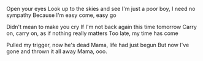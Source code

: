 
Open your eyes
Look up to the skies and see
I'm just a poor boy, I need no sympathy
Because I'm easy come, easy go

Didn't mean to make you cry
If I'm not back again this time tomorrow
Carry on, carry on, as if nothing really matters
Too late, my time has come

Pulled my trigger, now he's dead
Mama, life had just begun
But now I've gone and thrown it all away
Mama, ooo.

